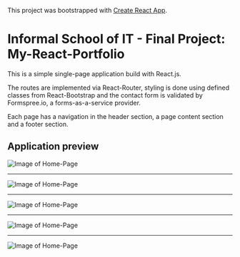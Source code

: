 This project was bootstrapped with [Create React App](https://github.com/facebook/create-react-app).

# Informal School of IT - Final Project: My-React-Portfolio
This is a simple single-page application build with React.js. 

The routes are implemented via React-Router, styling is done using defined classes from React-Bootstrap and the contact form is validated by Formspree.io, a forms-as-a-service provider.

Each page has a navigation in the header section, a page content section and a footer section.

## Application preview

![Image of Home-Page](https://github.com/delllia/My-React-Portfolio/blob/main/public/home-page.png)

* * *

![Image of Home-Page](https://github.com/delllia/My-React-Portfolio/blob/main/public/about-page.png)

* * *

![Image of Home-Page](https://github.com/delllia/My-React-Portfolio/blob/main/public/education-page.png)

* * *

![Image of Home-Page](https://github.com/delllia/My-React-Portfolio/blob/main/public/skills-page.png)

* * *

![Image of Home-Page](https://github.com/delllia/My-React-Portfolio/blob/main/public/contact-page.png)







